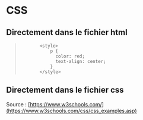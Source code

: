 # CSS

## Directement dans le fichier html
>            <style>
>                p {
>                  color: red;
>                  text-align: center;
>                } 
>            </style>

## Directement dans le fichier css


Source : [https://www.w3schools.com/](https://www.w3schools.com/css/css_examples.asp)
